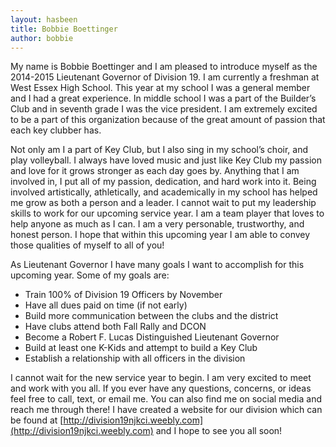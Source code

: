 ```yaml
---
layout: hasbeen
title: Bobbie Boettinger
author: bobbie
---
```


My name is Bobbie Boettinger and I am pleased to introduce myself as the 2014-2015 Lieutenant Governor of Division 19. I am currently a freshman at West Essex High School. This year at my school I was a general member and I had a great experience. In middle school I was a part of the Builder’s Club and in seventh grade I was the vice president. I am extremely excited to be a part of this organization because of the great amount of passion that each key clubber has.

Not only am I a part of Key Club, but I also sing in my school’s choir, and play volleyball. I always have loved music and just like Key Club my passion and love for it grows stronger as each day goes by. Anything that I am involved in, I put all of my passion, dedication, and hard work into it. Being involved artistically, athletically, and academically in my school has helped me grow as both a person and a leader. I cannot wait to put my leadership skills to work for our upcoming service year. I am a team player that loves to help anyone as much as I can. I am a very personable, trustworthy, and honest person. I hope that within this upcoming year I am able to convey those qualities of myself to all of you!

As Lieutenant Governor I have many goals I want to accomplish for this upcoming year. Some of my goals are:

- Train 100% of Division 19 Officers by November
- Have all dues paid on time (if not early)
- Build more communication between the clubs and the district
- Have clubs attend both Fall Rally and DCON
- Become a Robert F. Lucas Distinguished Lieutenant Governor
- Build at least one K-Kids and attempt to build a Key Club
- Establish a relationship with all officers in the division

I cannot wait for the new service year to begin. I am very excited to meet and work with you all. If you ever have any questions, concerns, or ideas feel free to call, text, or email me. You can also find me on social media and reach me through there! I have created a website for our division which can be found at [http://division19njkci.weebly.com](http://division19njkci.weebly.com) and I hope to see you all soon!
